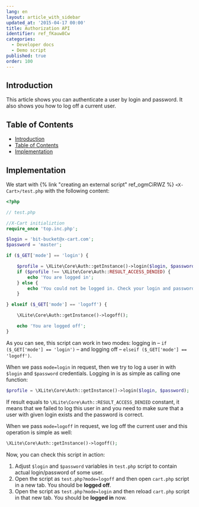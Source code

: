 ```yaml
---
lang: en
layout: article_with_sidebar
updated_at: '2015-04-17 00:00'
title: Authorization API
identifier: ref_fKauw8Cw
categories:
  - Developer docs
  - Demo script
published: true
order: 100
---
```

## Introduction

This article shows you can authenticate a user by login and password. It also shows you how to log off a current user.

## Table of Contents

*   [Introduction](#introduction)
*   [Table of Contents](#table-of-contents)
*   [Implementation](#implementation)

## Implementation

We start with {% link "creating an external script" ref_ogmCiRWZ %} `<X-Cart>/test.php` with the following content: 

```php
<?php

// test.php

//X-Cart initializtion
require_once 'top.inc.php';

$login = 'bit-bucket@x-cart.com';
$password = 'master';

if ($_GET['mode'] == 'login') {

    $profile = \XLite\Core\Auth::getInstance()->login($login, $password);
    if ($profile !== \XLite\Core\Auth::RESULT_ACCESS_DENIED) {
        echo 'You are logged in';
    } else {
        echo 'You could not be logged in. Check your login and password.';
    }

} elseif ($_GET['mode'] == 'logoff') {

    \XLite\Core\Auth::getInstance()->logoff();

    echo 'You are logged off';
}
```

As you can see, this script can work in two modes: logging in – `if ($_GET['mode'] == 'login')` – and logging off – `elseif ($_GET['mode'] == 'logoff')`.

When we pass `mode=login` in request, then we try to log a user in with `$login` and `$password` credentials. Logging in is as simple as calling one function: 

```php
$profile = \XLite\Core\Auth::getInstance()->login($login, $password);
```

If result equals to `\XLite\Core\Auth::RESULT_ACCESS_DENIED` constant, it means that we failed to log this user in and you need to make sure that a user with given login exists and the password is correct.

When we pass `mode=logoff` in request, we log off the current user and this operation is simple as well: 

```php
\XLite\Core\Auth::getInstance()->logoff();
```

Now, you can check this script in action:

1.  Adjust `$login` and `$password` variables in `test.php` script to contain actual login/password of some user.
2.  Open the script as `test.php?mode=logoff` and then open `cart.php` script in a new tab. You should be **logged off**.
3.  Open the script as `test.php?mode=login` and then reload `cart.php` script in that new tab. You should be **logged in** now.
